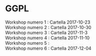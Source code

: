 # GGPL

Workshop numero 1 : Cartella 2017-10-23 <br/>
Workshop numero 2 : Cartella 2017-10-30 <br/>
Workshop numero 3 : Cartella 2017-11-3  <br/>
Workshop numero 4 : Cartella 2017-11-10 <br/>
Workshop numero 5 :                     <br/>
Workshop numero 6 : Cartella 2017-12-04 <br/>
